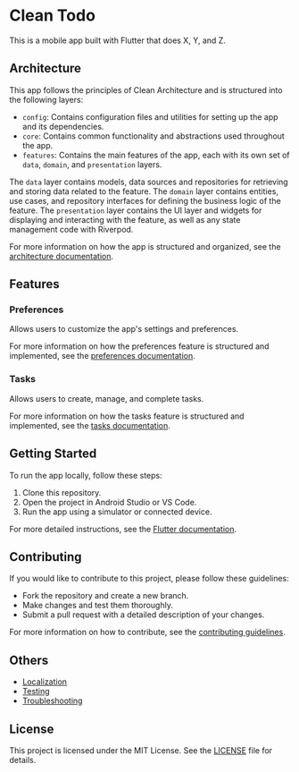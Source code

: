 # Clean Todo

This is a mobile app built with Flutter that does X, Y, and Z.

## Architecture

This app follows the principles of Clean Architecture and is structured into the following layers:

- `config`: Contains configuration files and utilities for setting up the app and its dependencies.
- `core`: Contains common functionality and abstractions used throughout the app.
- `features`: Contains the main features of the app, each with its own set of `data`, `domain`, and `presentation` layers. 

The `data` layer contains models, data sources and repositories for retrieving and storing data related to the feature. 
The `domain` layer contains entities, use cases, and repository interfaces for defining the business logic of the feature. 
The `presentation` layer contains the UI layer and widgets for displaying and interacting with the feature, as well as any state management code with Riverpod.

For more information on how the app is structured and organized, see the [architecture documentation](./docs/architecture.md).



## Features

### Preferences

Allows users to customize the app's settings and preferences.

For more information on how the preferences feature is structured and implemented, see the [preferences documentation](./docs/preferences_feature.md).

### Tasks

Allows users to create, manage, and complete tasks.

For more information on how the tasks feature is structured and implemented, see the [tasks documentation](./docs/tasks_feature.md).

## Getting Started

To run the app locally, follow these steps:

1. Clone this repository.
2. Open the project in Android Studio or VS Code.
3. Run the app using a simulator or connected device.

For more detailed instructions, see the [Flutter documentation](https://flutter.dev/docs/get-started/install).

## Contributing

If you would like to contribute to this project, please follow these guidelines:

- Fork the repository and create a new branch.
- Make changes and test them thoroughly.
- Submit a pull request with a detailed description of your changes.

For more information on how to contribute, see the [contributing guidelines](./CONTRIBUTING.md).


## Others

- [Localization](./docs/localization.md)
- [Testing](./docs/testing.md)
- [Troubleshooting](./docs/troubleshooting.md)
## License

This project is licensed under the MIT License. See the [LICENSE](./LICENSE) file for details.
